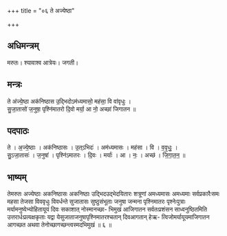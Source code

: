 +++
title = "०६ ते अज्येष्ठा"

+++
## अधिमन्त्रम्
मरुतः। श्यावाश्व आत्रेयः। जगती।

## मन्त्रः
ते अ॑ज्ये॒ष्ठा अक॑निष्ठास उ॒द्भिदोऽम॑ध्यमासो॒ मह॑सा॒ वि वा॑वृधुः ।  
सु॒जा॒तासो॑ ज॒नुषा॒ पृश्नि॑मातरो दि॒वो मर्या॒ आ नो॒ अच्छा॑ जिगातन ॥

## पदपाठः
ते । अ॒ज्ये॒ष्ठाः । अक॑निष्ठासः । उ॒त्ऽभिदः॑ । अम॑ध्यमासः । मह॑सा । वि । व॒वृ॒धुः॒ ।  
सु॒ऽजा॒तासः॑ । ज॒नुषा॑ । पृश्नि॑ऽमातरः । दि॒वः । मर्याः॑ । आ । नः॒ । अच्छ॑ । जि॒गा॒त॒न॒ ॥

## भाष्यम्
तेमरुतः अज्येष्ठाः अकनिष्ठासः अकनिष्ठाः उद्भिदउद्भेदयितारः शत्रूणां अमध्यमासः अमध्यमाः सर्वप्रकारैःसमः महसा तेजसा विववृधुः विवर्धन्ते सुजातासः सुष्ठुसंभूताः जनुषा जन्मना पृश्निमातरः पृश्नेःपुत्राः मर्यामनुष्येभ्योहितायूयं दिवः सकाशात् नोस्मानच्छा- भिमुखं आजिगातन सर्वतःप्रशंसन साध्वनुष्ठितमिति उत्तरार्धःप्रत्यक्षकृताः यद्वा येसुजाताजनुषापृश्निमातरश्चतान् दिवआगतान् हेऋ- त्विजोमर्यायूयमाजिगातन आगच्छत अथवा तेनोच्छागच्छन्त्वस्मदभिमुखं ॥ ६ ॥